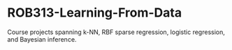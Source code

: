 # ROB313-Learning-From-Data
Course projects spanning k-NN, RBF sparse regression, logistic regression, and Bayesian inference.
